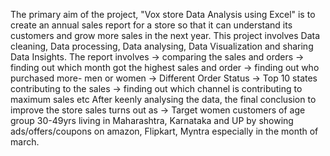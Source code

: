 The primary aim of the project, "Vox store Data Analysis using Excel" is to create an annual sales report for a store so that it can understand its customers and grow more sales in the next year.
This project involves Data cleaning, Data processing, Data analysing, Data Visualization and sharing Data Insights.
The report involves
-> comparing the sales and orders
-> finding out which month got the highest sales and order
-> finding out who purchased more- men or women
-> Different Order Status
-> Top 10 states contributing to the sales
-> finding out which channel is contributing to maximum sales etc
After keenly analysing the data, the final conclusion to improve the store sales turns out as
-> Target women customers of age group 30-49yrs living in Maharashtra, Karnataka and UP by showing ads/offers/coupons on amazon, Flipkart, Myntra especially in the month of march.
